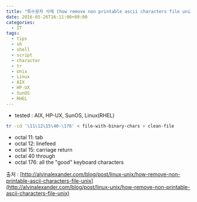 ```yaml
---
title: "특수문자 삭제 (how remove non printable ascii characters file unix)"
date: 2016-05-26T16:11:00+09:00
categories:
  - IT
tags:
  - tips
  - sh
  - shell
  - script
  - character
  - tr
  - Unix
  - Linux
  - AIX
  - HP-UX
  - SunOS
  - RHEL
---
```


- tested : AIX, HP-UX, SunOS, Linux(RHEL)

```sh
tr -cd '\11\12\15\40-\176' < file-with-binary-chars > clean-file
```

- octal 11: tab 
- octal 12: linefeed 
- octal 15: carriage return 
- octal 40 through 
- octal 176: all the "good" keyboard characters 

출처 : [http://alvinalexander.com/blog/post/linux-unix/how-remove-non-printable-ascii-characters-file-unix](http://alvinalexander.com/blog/post/linux-unix/how-remove-non-printable-ascii-characters-file-unix)
